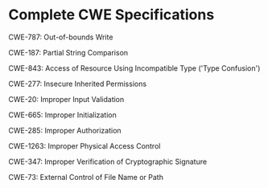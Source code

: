 

# Complete CWE Specifications

CWE-787: Out-of-bounds Write

CWE-187: Partial String Comparison

CWE-843: Access of Resource Using Incompatible Type ('Type Confusion')

CWE-277: Insecure Inherited Permissions

CWE-20: Improper Input Validation

CWE-665: Improper Initialization

CWE-285: Improper Authorization

CWE-1263: Improper Physical Access Control

CWE-347: Improper Verification of Cryptographic Signature

CWE-73: External Control of File Name or Path
